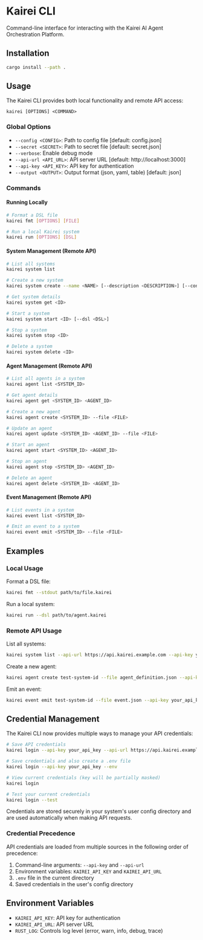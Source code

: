 # Kairei CLI

Command-line interface for interacting with the Kairei AI Agent Orchestration Platform.

## Installation

```bash
cargo install --path .
```

## Usage

The Kairei CLI provides both local functionality and remote API access:

```
kairei [OPTIONS] <COMMAND>
```

### Global Options

- `--config <CONFIG>`: Path to config file [default: config.json]
- `--secret <SECRET>`: Path to secret file [default: secret.json]
- `--verbose`: Enable debug mode
- `--api-url <API_URL>`: API server URL [default: http://localhost:3000]
- `--api-key <API_KEY>`: API key for authentication
- `--output <OUTPUT>`: Output format (json, yaml, table) [default: json]

### Commands

#### Running Locally

```bash
# Format a DSL file
kairei fmt [OPTIONS] [FILE]

# Run a local Kairei system
kairei run [OPTIONS] [DSL]
```

#### System Management (Remote API)

```bash
# List all systems
kairei system list

# Create a new system
kairei system create --name <NAME> [--description <DESCRIPTION>] [--config-file <CONFIG_FILE>]

# Get system details
kairei system get <ID>

# Start a system
kairei system start <ID> [--dsl <DSL>]

# Stop a system
kairei system stop <ID>

# Delete a system
kairei system delete <ID>
```

#### Agent Management (Remote API)

```bash
# List all agents in a system
kairei agent list <SYSTEM_ID>

# Get agent details
kairei agent get <SYSTEM_ID> <AGENT_ID>

# Create a new agent
kairei agent create <SYSTEM_ID> --file <FILE>

# Update an agent
kairei agent update <SYSTEM_ID> <AGENT_ID> --file <FILE>

# Start an agent
kairei agent start <SYSTEM_ID> <AGENT_ID>

# Stop an agent
kairei agent stop <SYSTEM_ID> <AGENT_ID>

# Delete an agent
kairei agent delete <SYSTEM_ID> <AGENT_ID>
```

#### Event Management (Remote API)

```bash
# List events in a system
kairei event list <SYSTEM_ID>

# Emit an event to a system
kairei event emit <SYSTEM_ID> --file <FILE>
```

## Examples

### Local Usage

Format a DSL file:
```bash
kairei fmt --stdout path/to/file.kairei
```

Run a local system:
```bash
kairei run --dsl path/to/agent.kairei
```

### Remote API Usage

List all systems:
```bash
kairei system list --api-url https://api.kairei.example.com --api-key your_api_key
```

Create a new agent:
```bash
kairei agent create test-system-id --file agent_definition.json --api-key your_api_key
```

Emit an event:
```bash
kairei event emit test-system-id --file event.json --api-key your_api_key
```

## Credential Management

The Kairei CLI now provides multiple ways to manage your API credentials:

```bash
# Save API credentials
kairei login --api-key your_api_key --api-url https://api.kairei.example.com

# Save credentials and also create a .env file
kairei login --api-key your_api_key --env

# View current credentials (key will be partially masked)
kairei login

# Test your current credentials
kairei login --test
```

Credentials are stored securely in your system's user config directory and are used automatically when making API requests.

### Credential Precedence

API credentials are loaded from multiple sources in the following order of precedence:

1. Command-line arguments: `--api-key` and `--api-url`
2. Environment variables: `KAIREI_API_KEY` and `KAIREI_API_URL`
3. `.env` file in the current directory
4. Saved credentials in the user's config directory

## Environment Variables

- `KAIREI_API_KEY`: API key for authentication
- `KAIREI_API_URL`: API server URL
- `RUST_LOG`: Controls log level (error, warn, info, debug, trace)